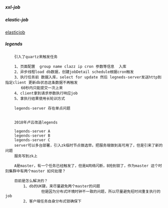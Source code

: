 ##### xxl-job

##### elastic-job
[elasticjob](http://elasticjob.io/index_zh.html)


##### legends
        引入了quartz来触发任务
        
        1、页面配置  group name clazz ip cron 参数等信息  入库
        2、异步线程load db数据，创建jobDetail schedule根据cron触发
        3、执行任务前 数据入库，select for update 然后 legneds-server发送http到指定client 更新db状态这条数据不再触发 
           60秒内只能提交一次上来
        4、client拿到请求参数执行响应job
        5、拿执行结果使用长轮训方式
        
        legends-server 存在单点问题
        
        
        2018年卢云改造legends  
        
        legends-server A
        legends-server B
        legends-server C
        server可以多台部署，引入zk临时节点做选举。把服务端做到高可用了，但是引来了新的问题
        服务写到zk上
        
        A是master，有一个任务已经触发了，但是A网络闪断，B抢到锁了，作为master 这个时刻集群中有两个master 如何处理？
        
        目前是怎么解决的？
            1、db的UK键，来尽量避免两个master的问题
                    但是因为分布式环境时钟不一致的问题，所以尽量避免短时间重复执行的job
            2、客户端任务自身分布式锁确保下
          
    